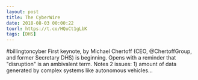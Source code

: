 ```yaml
---
layout: post
title: The CyberWire
date: 2018-08-03 00:00:22
tourl: https://t.co/HQuCt1gLbK
tags: [DHS]
---
```

#billingtoncyber First keynote, by Michael Chertoff (CEO, @ChertoffGroup, and former Secretary DHS) is beginning. Opens with a reminder that "disruption" is an ambivalent term. Notes 2 issues: 1) amount of data generated by complex systems like autonomous vehicles...